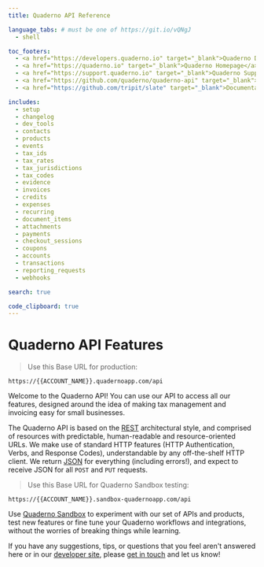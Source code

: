```yaml
---
title: Quaderno API Reference

language_tabs: # must be one of https://git.io/vQNgJ
  - shell

toc_footers:
  - <a href="https://developers.quaderno.io" target="_blank">Quaderno Developers</a>
  - <a href="https://quaderno.io" target="_blank">Quaderno Homepage</a>
  - <a href="https://support.quaderno.io" target="_blank">Quaderno Support Center</a>
  - <a href="https://github.com/quaderno/quaderno-api" target="_blank">Contributing to API Docs</a>
  - <a href="https://github.com/tripit/slate" target="_blank">Documentation Powered by Slate</a><br /><br />

includes:
  - setup
  - changelog
  - dev_tools
  - contacts
  - products
  - events
  - tax_ids
  - tax_rates
  - tax_jurisdictions
  - tax_codes
  - evidence
  - invoices
  - credits
  - expenses
  - recurring
  - document_items
  - attachments
  - payments
  - checkout_sessions
  - coupons
  - accounts
  - transactions
  - reporting_requests
  - webhooks

search: true

code_clipboard: true
---
```


# Quaderno API Features

> Use this Base URL for production:

```
https://{{ACCOUNT_NAME}}.quadernoapp.com/api
```

Welcome to the Quaderno API! You can use our API to access all our features, designed around the idea of making tax management and invoicing easy for small businesses.

The Quaderno API is based on the [REST](https://en.wikipedia.org/wiki/Representational_state_transfer) architectural style, and comprised of resources with predictable, human-readable and resource-oriented URLs. We make use of standard HTTP features (HTTP Authentication, Verbs, and Response Codes), understandable by any off-the-shelf HTTP client. We return [JSON](http://www.json.org/) for everything (including errors!), and expect to receive JSON for all `POST` and `PUT` requests.

> Use this Base URL for Quaderno Sandbox testing:

```
https://{{ACCOUNT_NAME}}.sandbox-quadernoapp.com/api
```

<aside class="info">
Use <a href="https://developers.quaderno.io/#quaderno-sandbox">Quaderno Sandbox</a> to experiment with our set of APIs and products, test new features or fine tune your Quaderno workflows and integrations, without the worries of breaking things while learning.
</aside>

If you have any suggestions, tips, or questions that you feel aren't answered here or in our [developer site](http://developers.quaderno.io), please [get in touch](mailto:support@quaderno.io) and let us know!
